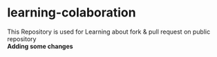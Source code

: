 # learning-colaboration
This Repository is used for Learning about fork &amp; pull request on public repository  
**Adding some changes**

